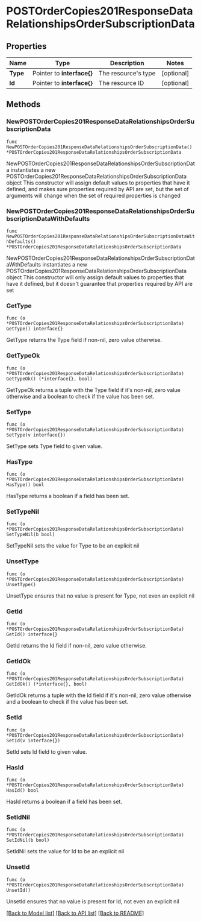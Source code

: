 # POSTOrderCopies201ResponseDataRelationshipsOrderSubscriptionData

## Properties

Name | Type | Description | Notes
------------ | ------------- | ------------- | -------------
**Type** | Pointer to **interface{}** | The resource&#39;s type | [optional] 
**Id** | Pointer to **interface{}** | The resource ID | [optional] 

## Methods

### NewPOSTOrderCopies201ResponseDataRelationshipsOrderSubscriptionData

`func NewPOSTOrderCopies201ResponseDataRelationshipsOrderSubscriptionData() *POSTOrderCopies201ResponseDataRelationshipsOrderSubscriptionData`

NewPOSTOrderCopies201ResponseDataRelationshipsOrderSubscriptionData instantiates a new POSTOrderCopies201ResponseDataRelationshipsOrderSubscriptionData object
This constructor will assign default values to properties that have it defined,
and makes sure properties required by API are set, but the set of arguments
will change when the set of required properties is changed

### NewPOSTOrderCopies201ResponseDataRelationshipsOrderSubscriptionDataWithDefaults

`func NewPOSTOrderCopies201ResponseDataRelationshipsOrderSubscriptionDataWithDefaults() *POSTOrderCopies201ResponseDataRelationshipsOrderSubscriptionData`

NewPOSTOrderCopies201ResponseDataRelationshipsOrderSubscriptionDataWithDefaults instantiates a new POSTOrderCopies201ResponseDataRelationshipsOrderSubscriptionData object
This constructor will only assign default values to properties that have it defined,
but it doesn't guarantee that properties required by API are set

### GetType

`func (o *POSTOrderCopies201ResponseDataRelationshipsOrderSubscriptionData) GetType() interface{}`

GetType returns the Type field if non-nil, zero value otherwise.

### GetTypeOk

`func (o *POSTOrderCopies201ResponseDataRelationshipsOrderSubscriptionData) GetTypeOk() (*interface{}, bool)`

GetTypeOk returns a tuple with the Type field if it's non-nil, zero value otherwise
and a boolean to check if the value has been set.

### SetType

`func (o *POSTOrderCopies201ResponseDataRelationshipsOrderSubscriptionData) SetType(v interface{})`

SetType sets Type field to given value.

### HasType

`func (o *POSTOrderCopies201ResponseDataRelationshipsOrderSubscriptionData) HasType() bool`

HasType returns a boolean if a field has been set.

### SetTypeNil

`func (o *POSTOrderCopies201ResponseDataRelationshipsOrderSubscriptionData) SetTypeNil(b bool)`

 SetTypeNil sets the value for Type to be an explicit nil

### UnsetType
`func (o *POSTOrderCopies201ResponseDataRelationshipsOrderSubscriptionData) UnsetType()`

UnsetType ensures that no value is present for Type, not even an explicit nil
### GetId

`func (o *POSTOrderCopies201ResponseDataRelationshipsOrderSubscriptionData) GetId() interface{}`

GetId returns the Id field if non-nil, zero value otherwise.

### GetIdOk

`func (o *POSTOrderCopies201ResponseDataRelationshipsOrderSubscriptionData) GetIdOk() (*interface{}, bool)`

GetIdOk returns a tuple with the Id field if it's non-nil, zero value otherwise
and a boolean to check if the value has been set.

### SetId

`func (o *POSTOrderCopies201ResponseDataRelationshipsOrderSubscriptionData) SetId(v interface{})`

SetId sets Id field to given value.

### HasId

`func (o *POSTOrderCopies201ResponseDataRelationshipsOrderSubscriptionData) HasId() bool`

HasId returns a boolean if a field has been set.

### SetIdNil

`func (o *POSTOrderCopies201ResponseDataRelationshipsOrderSubscriptionData) SetIdNil(b bool)`

 SetIdNil sets the value for Id to be an explicit nil

### UnsetId
`func (o *POSTOrderCopies201ResponseDataRelationshipsOrderSubscriptionData) UnsetId()`

UnsetId ensures that no value is present for Id, not even an explicit nil

[[Back to Model list]](../README.md#documentation-for-models) [[Back to API list]](../README.md#documentation-for-api-endpoints) [[Back to README]](../README.md)


